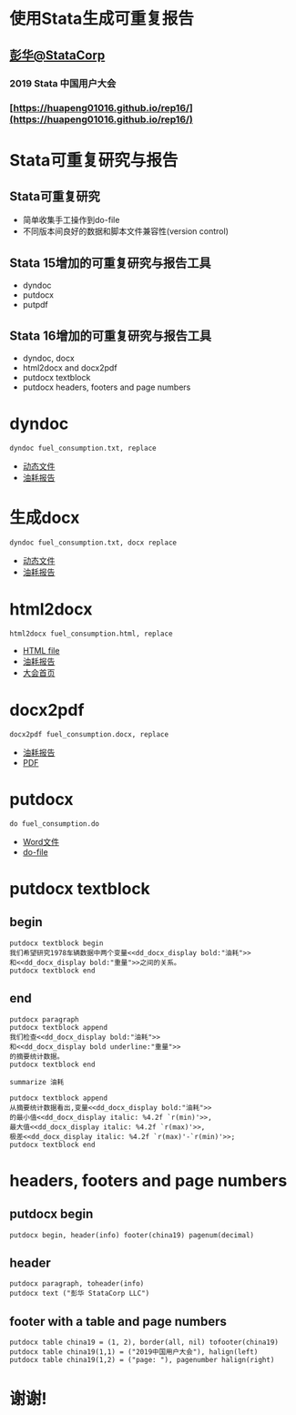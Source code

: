 # 使用Stata生成可重复报告

##  [彭华@StataCorp][hpeng]
### 2019 Stata 中国用户大会 
### [https://huapeng01016.github.io/rep16/](https://huapeng01016.github.io/rep16/)

# Stata可重复研究与报告

## Stata可重复研究

- 简单收集手工操作到do-file  
- 不同版本间良好的数据和脚本文件兼容性(version control)

## Stata 15增加的可重复研究与报告工具 

- dyndoc 
- putdocx 
- putpdf 

## Stata 16增加的可重复研究与报告工具 

- dyndoc, docx 
- html2docx and docx2pdf 
- putdocx textblock
- putdocx headers, footers and page numbers

# **dyndoc** 

~~~~
dyndoc fuel_consumption.txt, replace 	
~~~~

- [动态文件](./examples/fuel_consumption.txt) 
- [油耗报告](./examples/fuel_consumption.html) 
	
# 生成docx

~~~~
dyndoc fuel_consumption.txt, docx replace 	
~~~~

- [动态文件](./examples/fuel_consumption.txt) 
- [油耗报告](./examples/fuel_consumption.docx) 

# **html2docx**

~~~~
html2docx fuel_consumption.html, replace 	
~~~~

- [HTML file](./examples/fuel_consumption.html) 
- [油耗报告](./examples/fuel_consumption.docx) 
- [大会首页](./examples/中国用户大会.docx) 


# **docx2pdf**

~~~~
docx2pdf fuel_consumption.docx, replace 	
~~~~

- [油耗报告](./examples/fuel_consumption.docx) 
- [PDF](./examples/fuel_consumption.pdf) 


# **putdocx**

~~~~
do fuel_consumption.do
~~~~

- [Word文件](./examples/fuel_consumption_1.docx) 
- [do-file](./examples/fuel_consumption.do)

# **putdocx textblock**

## **begin**

~~~~
putdocx textblock begin
我们希望研究1978车辆数据中两个变量<<dd_docx_display bold:"油耗">>
和<<dd_docx_display bold:"重量">>之间的关系。
putdocx textblock end
~~~~

## **end**

~~~~
putdocx paragraph
putdocx textblock append
我们检查<<dd_docx_display bold:"油耗">>
和<<dd_docx_display bold underline:"重量">>
的摘要统计数据。
putdocx textblock end

summarize 油耗

putdocx textblock append
从摘要统计数据看出,变量<<dd_docx_display bold:"油耗">>
的最小值<<dd_docx_display italic: %4.2f `r(min)'>>,
最大值<<dd_docx_display italic: %4.2f `r(max)'>>,
极差<<dd_docx_display italic: %4.2f `r(max)'-`r(min)'>>;
putdocx textblock end
~~~~

# headers, footers and page numbers

## **putdocx begin**

~~~~
putdocx begin, header(info) footer(china19) pagenum(decimal)
~~~~

## header

~~~~
putdocx paragraph, toheader(info)
putdocx text ("彭华 StataCorp LLC")
~~~~

## footer with a table and page numbers

~~~~
putdocx table china19 = (1, 2), border(all, nil) tofooter(china19)
putdocx table china19(1,1) = ("2019中国用户大会"), halign(left)  
putdocx table china19(1,2) = ("page: "), pagenumber halign(right)  
~~~~

# 谢谢!

[hpeng]: hpeng@stata.com

